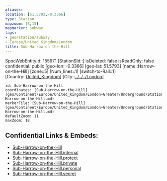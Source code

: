 ```yaml
---
aliases: 
location: [51.5793,-0.3366]
type: Station 
mapzoom: [8,15] 
mapmarker: subway 
tags:
- geo/station/subway
- Europe/United_Kingdom/London
title: Sub-Harrow-on-the-Hill
---
```

SpocWebEntityId: 155971
[StationSId::]
isDeleted: false
isReadOnly: false
confidential: public
[geo-lon::-0.3366]
[geo-lat::51.5793]
[name::Harrow-on-the-Hill]
[zone::5]
[Num_lines::1]
[switch-to-Rail::1]
[Country::[United_Kingdom](geo/Continent/Europe/United_Kingdom.md)]
[City::[../../../London](../../../London)]


```leaflet
id: Sub-Harrow-on-the-Hill
coordinates: [Sub-Harrow-on-the-Hill](geo/Continent/Europe/United_Kingdom/London~Greater/Underground/Station/Sub-Harrow-on-the-Hill.md)
markerFile: [Sub-Harrow-on-the-Hill](geo/Continent/Europe/United_Kingdom/London~Greater/Underground/Station/Sub-Harrow-on-the-Hill.md)
defaultZoom: 11 
maxZoom: 18
```


## Confidential Links & Embeds: 
- [Sub-Harrow-on-the-Hill](../../../../../../../../_public/geo/Continent/Europe/United_Kingdom/London~Greater/Underground/Station/Sub-Harrow-on-the-Hill.md) 
- [Sub-Harrow-on-the-Hill.internal](../../../../../../../../_internal/geo/Continent/Europe/United_Kingdom/London~Greater/Underground/Station/Sub-Harrow-on-the-Hill.internal.md) 
- [Sub-Harrow-on-the-Hill.protect](../../../../../../../../_protect/geo/Continent/Europe/United_Kingdom/London~Greater/Underground/Station/Sub-Harrow-on-the-Hill.protect.md) 
- [Sub-Harrow-on-the-Hill.private](../../../../../../../../_private/geo/Continent/Europe/United_Kingdom/London~Greater/Underground/Station/Sub-Harrow-on-the-Hill.private.md) 
- [Sub-Harrow-on-the-Hill.personal](../../../../../../../../_personal/geo/Continent/Europe/United_Kingdom/London~Greater/Underground/Station/Sub-Harrow-on-the-Hill.personal.md) 
- [Sub-Harrow-on-the-Hill.secret](../../../../../../../../_secret/geo/Continent/Europe/United_Kingdom/London~Greater/Underground/Station/Sub-Harrow-on-the-Hill.secret.md) 
